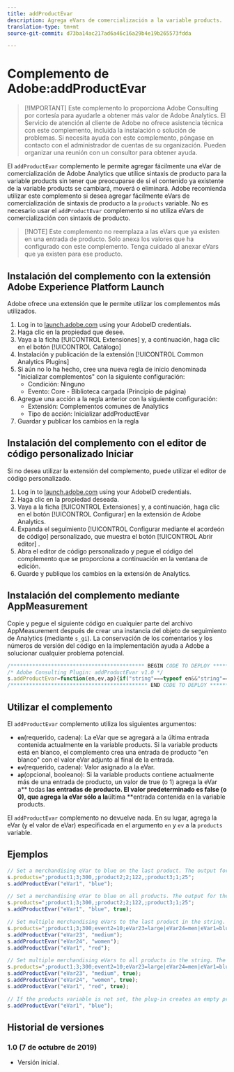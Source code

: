 ```yaml
---
title: addProductEvar
description: Agrega eVars de comercialización a la variable products.
translation-type: tm+mt
source-git-commit: d73ba14ac217ad6a46c16a29b4e19b265573fdda

---
```



# Complemento de Adobe:addProductEvar

> [!IMPORTANT] Este complemento lo proporciona Adobe Consulting por cortesía para ayudarle a obtener más valor de Adobe Analytics. El Servicio de atención al cliente de Adobe no ofrece asistencia técnica con este complemento, incluida la instalación o solución de problemas. Si necesita ayuda con este complemento, póngase en contacto con el administrador de cuentas de su organización. Pueden organizar una reunión con un consultor para obtener ayuda.

El `addProductEvar` complemento le permite agregar fácilmente una eVar de comercialización de Adobe Analytics que utilice sintaxis de producto para la variable products sin tener que preocuparse de si el contenido ya existente de la variable products se cambiará, moverá o eliminará. Adobe recomienda utilizar este complemento si desea agregar fácilmente eVars de comercialización de sintaxis de producto a la `products` variable. No es necesario usar el `addProductEvar` complemento si no utiliza eVars de comercialización con sintaxis de producto.

> [!NOTE] Este complemento no reemplaza a las eVars que ya existen en una entrada de producto. Solo anexa los valores que ha configurado con este complemento. Tenga cuidado al anexar eVars que ya existen para ese producto.

## Instalación del complemento con la extensión Adobe Experience Platform Launch

Adobe ofrece una extensión que le permite utilizar los complementos más utilizados.

1. Log in to [launch.adobe.com](https://launch.adobe.com) using your AdobeID credentials.
1. Haga clic en la propiedad que desee.
1. Vaya a la ficha [!UICONTROL Extensiones] y, a continuación, haga clic en el botón [!UICONTROL Catálogo]
1. Instalación y publicación de la extensión [!UICONTROL Common Analytics Plugins]
1. Si aún no lo ha hecho, cree una nueva regla de inicio denominada &quot;Inicializar complementos&quot; con la siguiente configuración:
   * Condición: Ninguno
   * Evento: Core - Biblioteca cargada (Principio de página)
1. Agregue una acción a la regla anterior con la siguiente configuración:
   * Extensión: Complementos comunes de Analytics
   * Tipo de acción: Inicializar addProductEvar
1. Guardar y publicar los cambios en la regla

## Instalación del complemento con el editor de código personalizado Iniciar

Si no desea utilizar la extensión del complemento, puede utilizar el editor de código personalizado.

1. Log in to [launch.adobe.com](https://launch.adobe.com) using your AdobeID credentials.
1. Haga clic en la propiedad deseada.
1. Vaya a la ficha [!UICONTROL Extensiones] y, a continuación, haga clic en el botón [!UICONTROL Configurar] en la extensión de Adobe Analytics.
1. Expanda el seguimiento [!UICONTROL Configurar mediante el acordeón de código] personalizado, que muestra el botón [!UICONTROL Abrir editor] .
1. Abra el editor de código personalizado y pegue el código del complemento que se proporciona a continuación en la ventana de edición.
1. Guarde y publique los cambios en la extensión de Analytics.

## Instalación del complemento mediante AppMeasurement

Copie y pegue el siguiente código en cualquier parte del archivo AppMeasurement después de crear una instancia del objeto de seguimiento de Analytics (mediante `s_gi`). La conservación de los comentarios y los números de versión del código en la implementación ayuda a Adobe a solucionar cualquier problema potencial.

```js
/******************************************* BEGIN CODE TO DEPLOY *******************************************/
/* Adobe Consulting Plugin: addProductEvar v1.0 */
s.addProductEvar=function(en,ev,ap){if("string"===typeof en&&"string"===typeof ev&&""!==ev)if(ap=ap||!1,this.products){var e=this.products.split(","),f=e.length;ap=ap?0:f-1;for(var a;ap<f;ap++)a=e[ap].split(";"),a[5]&&-1<a[5].toLowerCase().indexOf("evar")?a[5]=a[5]+"|"+en+"="+ev:a[5]?a[5]=en+"="+ev:a[5]||(a[4]||(a[4]=""),a[3]||(a[3]=""),a[2]||(a[2]=""),a[1]||(a[1]=""),a[5]=en+"="+ev),e[ap]=a.join(";");this.products=e.join(",")}else this.products=";;;;;"+en+"="+ev};
/******************************************** END CODE TO DEPLOY ********************************************/
```

## Utilizar el complemento

El `addProductEvar` complemento utiliza los siguientes argumentos:

* **`en`**(requerido, cadena): La eVar que se agregará a la última entrada contenida actualmente en la variable products. Si la variable products está en blanco, el complemento crea una entrada de producto &quot;en blanco&quot; con el valor eVar adjunto al final de la entrada.
* **`ev`**(requerido, cadena): Valor asignado a la eVar.
* **`ap`**(opcional, booleano): Si la variable products contiene actualmente más de una entrada de producto, un valor de true (o 1) agrega la eVar a** todas **las entradas de producto.  El valor predeterminado es false (o 0), que agrega la eVar sólo a la**&#x200B;última **entrada contenida en la variable products.

El `addProductEvar` complemento no devuelve nada. En su lugar, agrega la eVar (y el valor de eVar) especificada en el argumento `en` y `ev` a la `products` variable.

## Ejemplos

```js
// Set a merchandising eVar to blue on the last product. The output for the products variable is ";product1;3;300,;product2;2;122,;product3;1;25;;eVar1=blue"
s.products=";product1;3;300,;product2;2;122,;product3;1;25";
s.addProductEvar("eVar1", "blue");

// Set a merchandising eVar to blue on all products. The output for the products variable is ";product1;3;300;;eVar1=blue,;product2;2;122;;eVar1=blue,;product3;1;25;;eVar1=blue"
s.products=";product1;3;300,;product2;2;122,;product3;1;25";
s.addProductEvar("eVar1", "blue", true);

// Set multiple merchandising eVars to the last product in the string. The output for the products variable is ";product1;3;300;event2=10;eVar23=large|eVar24=men|eVar1=blue,;product2;2;122,;product3;1;25;;eVar23=medium|eVar24=women|eVar1=red"
s.products=";product1;3;300;event2=10;eVar23=large|eVar24=men|eVar1=blue,;product2;2;122,;product3;1;25";
s.addProductEvar("eVar23", "medium");
s.addProductEvar("eVar24", "women");
s.addProductEvar("eVar1", "red");

// Set multiple merchandising eVars to all products in the string. The output for the products variable is ";product1;3;300;event2=10;eVar23=large|eVar24=men|eVar1=blue|eVar23=medium|eVar24=women|eVar1=red,;product2;2;122;;eVar23=medium|eVar24=women|eVar1=red,;product3;1;25;;eVar23=medium|eVar24=women|eVar1=red"
s.products=";product1;3;300;event2=10;eVar23=large|eVar24=men|eVar1=blue,;product2;2;122,;product3;1;25";
s.addProductEvar("eVar23", "medium", true);
s.addProductEvar("eVar24", "women", true);
s.addProductEvar("eVar1", "red", true);

// If the products variable is not set, the plug-in creates an empty product string correctly delimited to the merchandising eVar. The output for the products variable is ";;;;;eVar1=blue"
s.addProductEvar("eVar1", "blue");
```

## Historial de versiones

### 1.0 (7 de octubre de 2019)

* Versión inicial.
